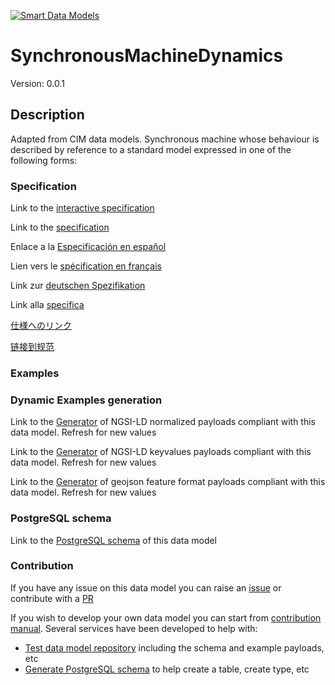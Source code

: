[![Smart Data Models](https://smartdatamodels.org/wp-content/uploads/2022/01/SmartDataModels_logo.png "Logo")](https://smartdatamodels.org)
# SynchronousMachineDynamics
Version: 0.0.1

## Description 

Adapted from CIM data models. Synchronous machine whose behaviour is described by reference to a standard model expressed in one of the following forms:
### Specification

Link to the [interactive specification](https://swagger.lab.fiware.org/?url=https://smart-data-models.github.io/dataModel.EnergyCIM/SynchronousMachineDynamics/swagger.yaml)

Link to the [specification](https://github.com/smart-data-models/dataModel.EnergyCIM/blob/master/SynchronousMachineDynamics/doc/spec.md)

Enlace a la [Especificación en español](https://github.com/smart-data-models/dataModel.EnergyCIM/blob/master/SynchronousMachineDynamics/doc/spec_ES.md)

Lien vers le [spécification en français](https://github.com/smart-data-models/dataModel.EnergyCIM/blob/master/SynchronousMachineDynamics/doc/spec_FR.md)

Link zur [deutschen Spezifikation](https://github.com/smart-data-models/dataModel.EnergyCIM/blob/master/SynchronousMachineDynamics/doc/spec_DE.md)

Link alla [specifica](https://github.com/smart-data-models/dataModel.EnergyCIM/blob/master/SynchronousMachineDynamics/doc/spec_IT.md)

[仕様へのリンク](https://github.com/smart-data-models/dataModel.EnergyCIM/blob/master/SynchronousMachineDynamics/doc/spec_JA.md)

[链接到规范](https://github.com/smart-data-models/dataModel.EnergyCIM/blob/master/SynchronousMachineDynamics/doc/spec_ZH.md)
### Examples
### Dynamic Examples generation

Link to the [Generator](https://smartdatamodels.org/extra/ngsi-ld_generator.php?schemaUrl=https://raw.githubusercontent.com/smart-data-models/dataModel.EnergyCIM/master/SynchronousMachineDynamics/schema.json&email=info@smartdatamodels.org) of NGSI-LD normalized payloads compliant with this data model. Refresh for new values

Link to the [Generator](https://smartdatamodels.org/extra/ngsi-ld_generator_keyvalues.php?schemaUrl=https://raw.githubusercontent.com/smart-data-models/dataModel.EnergyCIM/master/SynchronousMachineDynamics/schema.json&email=info@smartdatamodels.org) of NGSI-LD keyvalues payloads compliant with this data model. Refresh for new values

Link to the [Generator](https://smartdatamodels.org/extra/geojson_features_generator.php?schemaUrl=https://raw.githubusercontent.com/smart-data-models/dataModel.EnergyCIM/master/SynchronousMachineDynamics/schema.json&email=info@smartdatamodels.org) of geojson feature format payloads compliant with this data model. Refresh for new values
### PostgreSQL schema

Link to the [PostgreSQL schema](https://smart-data-models.github.io/dataModel.EnergyCIM/SynchronousMachineDynamics/schema.sql) of this data model
### Contribution

 If you have any issue on this data model you can raise an [issue](https://github.com/smart-data-models/dataModel.EnergyCIM/issues)  or contribute with a [PR](https://github.com/smart-data-models/dataModel.EnergyCIM/pulls)

 If you wish to develop your own data model you can start from [contribution manual](https://bit.ly/contribution_manual). Several services have been developed to help with: 
 - [Test data model repository](https://smartdatamodels.org/index.php/data-models-contribution-api/) including the schema and example payloads, etc
 - [Generate PostgreSQL schema](https://smartdatamodels.org/index.php/sql-service/) to help create a table, create type, etc
